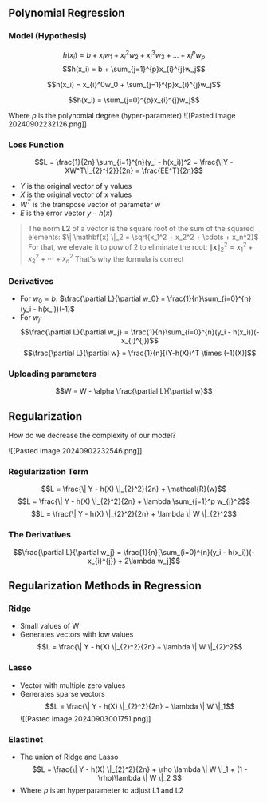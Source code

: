 ## Polynomial Regression
### Model (Hypothesis)
$$h(x_i) = b + x_iw_1 + x_i^2w_2 + x_i^3w_3 + ... + x_i^pw_p$$
$$h(x_i) = b + \sum_{j=1}^{p}x_{i}^{j}w_j$$

$$h(x_i) = x_{i}^0w_0 + \sum_{j=1}^{p}x_{i}^{j}w_j$$

$$h(x_i) = \sum_{j=0}^{p}x_{i}^{j}w_j$$

Where $p$ is the polynomial degree (hyper-parameter) 
![[Pasted image 20240902232126.png]]

### Loss Function
$$L = \frac{1}{2n} \sum_{i=1}^{n}(y_i - h(x_i))^2 = \frac{\|Y - XW^T\|_{2}^{2}}{2n} = \frac{EE^T}{2n}$$
+ $Y$ is the original vector of y values
+ $X$ is the original vector of x values
+ $W^T$ is the transpose vector of parameter w
+ $E$ is the error vector $y - h(x)$

> The norm **L2** of a vector is the square root of the sum of the squared elements: 
> $\| \mathbf{x} \|_2 = \sqrt{x_1^2 + x_2^2 + \cdots + x_n^2}$
> For that, we elevate it to pow of 2 to eliminate the root:
> $\| \mathbf{x} \|_{2}^{2} = x_1^2 + x_2^2 + \cdots + x_n^2$
> That's why the formula is correct
### Derivatives
+ For $w_0 = b$: $\frac{\partial L}{\partial w_0} = \frac{1}{n}\sum_{i=0}^{n}(y_i - h(x_i))(-1)$
+ For $w_j$:
$$\frac{\partial L}{\partial w_j} = \frac{1}{n}\sum_{i=0}^{n}(y_i - h(x_i))(-x_{i}^{j})$$
$$\frac{\partial L}{\partial w} = \frac{1}{n}[(Y-h(X))^T \times (-1)(X)]$$
### Uploading parameters
$$W = W - \alpha \frac{\partial L}{\partial w}$$

## Regularization
How do we decrease the complexity of our model?

![[Pasted image 20240902232546.png]]
### Regularization Term
$$L = \frac{\| Y - h(X) \|_{2}^2}{2n} + \mathcal{R}(w)$$
$$L = \frac{\| Y - h(X) \|_{2}^2}{2n} + \lambda \sum_{j=1}^p w_{j}^2$$
$$L = \frac{\| Y - h(X) \|_{2}^2}{2n} + \lambda \| W \|_{2}^2$$
### The Derivatives

$$\frac{\partial L}{\partial w_j} = \frac{1}{n}[\sum_{i=0}^{n}(y_i - h(x_i))(-x_{i}^{j}) + 2\lambda w_j]$$

## Regularization Methods in Regression
### Ridge
+ Small values of W
+ Generates vectors with low values
$$L = \frac{\| Y - h(X) \|_{2}^2}{2n} + \lambda \| W \|_{2}^2$$
### Lasso
+ Vector with multiple zero values
+ Generates sparse vectors
$$L = \frac{\| Y - h(X) \|_{2}^2}{2n} + \lambda \| W \|_1$$
![[Pasted image 20240903001751.png]]

### Elastinet
+ The union of Ridge and Lasso
$$L = \frac{\| Y - h(X) \|_{2}^2}{2n} + \rho \lambda \| W \|_1 + (1 - \rho)\lambda \| W \|_2 $$
+ Where $\rho$ is an hyperparameter to adjust L1 and L2


